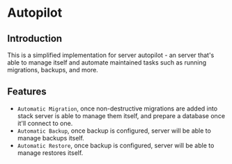 # Autopilot

## Introduction

This is a simplified implementation for server autopilot -
an server that's able to manage itself and automate maintained tasks such as running migrations, backups, and more.

## Features

- `Automatic Migration`, once non-destructive migrations are added into stack server is able to manage them itself, and prepare a database once it'll connect to one.
- `Automatic Backup`, once backup is configured, server will be able to manage backups itself.
- `Automatic Restore`, once backup is configured, server will be able to manage restores itself.